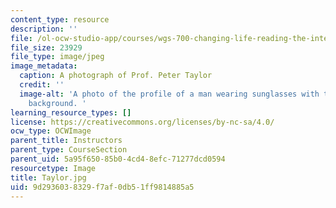 ```yaml
---
content_type: resource
description: ''
file: /ol-ocw-studio-app/courses/wgs-700-changing-life-reading-the-intersections-of-gender-race-biology-and-literature-spring-2017/9d2936038329f7af0db51ff9814885a5_Taylor.jpg
file_size: 23929
file_type: image/jpeg
image_metadata:
  caption: A photograph of Prof. Peter Taylor
  credit: ''
  image-alt: 'A photo of the profile of a man wearing sunglasses with trees in the
    background. '
learning_resource_types: []
license: https://creativecommons.org/licenses/by-nc-sa/4.0/
ocw_type: OCWImage
parent_title: Instructors
parent_type: CourseSection
parent_uid: 5a95f650-85b0-4cd4-8efc-71277dcd0594
resourcetype: Image
title: Taylor.jpg
uid: 9d293603-8329-f7af-0db5-1ff9814885a5
---
```

